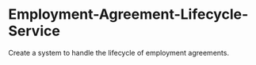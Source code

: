 # Employment-Agreement-Lifecycle-Service
Create a system to handle the lifecycle of employment agreements.
